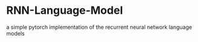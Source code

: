 # RNN-Language-Model
a simple pytorch implementation of the recurrent neural network language models
